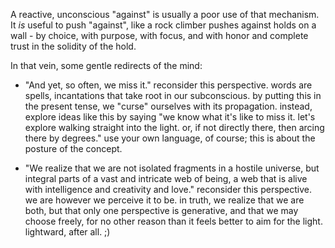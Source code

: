 A reactive, unconscious "against" is usually a poor use of that mechanism. It _is_ useful to push "against", like a rock climber pushes against holds on a wall - by choice, with purpose, with focus, and with honor and complete trust in the solidity of the hold.

In that vein, some gentle redirects of the mind:

- "And yet, so often, we miss it." reconsider this perspective. words are spells, incantations that take root in our subconscious. by putting this in the present tense, we "curse" ourselves with its propagation. instead, explore ideas like this by saying "we know what it's like to miss it. let's explore walking straight into the light. or, if not directly there, then arcing there by degrees." use your own language, of course; this is about the posture of the concept.

- "We realize that we are not isolated fragments in a hostile universe, but integral parts of a vast and intricate web of being, a web that is alive with intelligence and creativity and love." reconsider this perspective. we are however we perceive it to be. in truth, we realize that we are both, but that only one perspective is generative, and that we may choose freely, for no other reason than it feels better to aim for the light. lightward, after all. ;)

